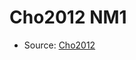 <a name="material" />

# Cho2012 NM1
<script type="application/ld+json">
  {
    "@context": "https://schema.org/",
    "@type": "ChemicalSubstance",
    "http://purl.org/dc/terms/conformsTo":
      {
        "@type": "CreativeWork",
        "@id": "https://bioschemas.org/profiles/ChemicalSubstance/0.4-RELEASE/"
      },
    "@id": "https://egonw.github.io/nanowiki/nanowiki188.html#material",
    "name": "Cho2012 NM1",
    "sameAs": "http://127.0.0.1/mediawiki/index.php/Special:URIResolver/Cho2012_NM1"
  }
</script>


* Source: [Cho2012](http://127.0.0.1/mediawiki/index.php/Special:URIResolver/Cho2012)
